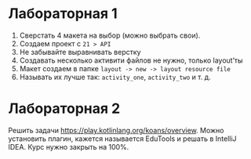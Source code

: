 # Лабораторная 1

1. Сверстать 4 макета на выбор (можно выбрать свои).
2. Создаем проект с ​`21 > API`
3. Не забывайте выравнивать верстку
4. Создавать несколько активити файлов не нужно, только layout’ты
5. Макет создаем в папке `​layout -> new -> layout resource file`
6. Называть их лучше так: `activity_one`, `activity_two` и т. д.

# Лабораторная 2

Решить задачи https://play.kotlinlang.org/koans/overview. Можно установить плагин, кажется называется EduTools и решать в IntelliJ IDEA. Курс нужно закрыть на 100%.